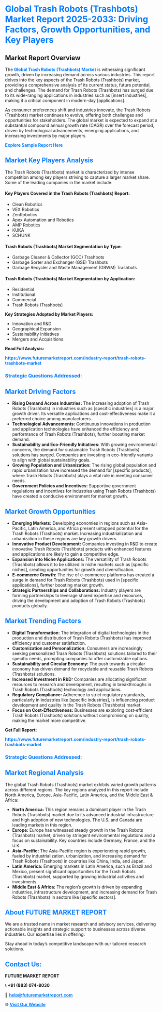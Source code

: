 <h1 style="color: #007BFF;">Global Trash Robots (Trashbots) Market Report 2025-2033: Driving Factors, Growth Opportunities, and Key Players</h1>

<section id="overview">
<h2>Market Report Overview</h2>
<p>The <a href="https://www.futuremarketreport.com/industry-report/trash-robots-trashbots-market" style="color: #007BFF; text-decoration: none;"><strong>Global Trash Robots (Trashbots) Market</strong></a> is witnessing significant growth, driven by increasing demand across various industries. This report delves into the key aspects of the Trash Robots (Trashbots) market, providing a comprehensive analysis of its current status, future potential, and challenges. The demand for Trash Robots (Trashbots) has surged due to its wide-ranging applications in industries such as [insert industries], making it a critical component in modern-day [applications].</p>
<p>As consumer preferences shift and industries innovate, the Trash Robots (Trashbots) market continues to evolve, offering both challenges and opportunities for stakeholders. The global market is expected to expand at a substantial compound annual growth rate (CAGR) over the forecast period, driven by technological advancements, emerging applications, and increasing investments by major players.</p>
</section>

<section id="overview">
<p><a href="https://www.futuremarketreport.com/request-sample/reportId=124798" style="color: #007BFF; text-decoration: none;"><strong>Explore Sample Report Here</strong></a></p>
</section>

<section id="key-players">
<h2 style="color: #007BFF;">Market Key Players Analysis</h2>
<p>The Trash Robots (Trashbots) market is characterized by intense competition among key players striving to capture a larger market share. Some of the leading companies in the market include:</p>
<h4>Key Players Covered in the Trash Robots (Trashbots) Report:</h4>
<ul><li>Clean Robotics</li><li>VEX Robotics</li><li>ZenRobotics</li><li>Apex Automation and Robotics</li><li>AMP Robotics</li><li>KUKA</li><li>SCHUNK</li></ul>
<h4>Trash Robots (Trashbots) Market Segmentation by Type:</h4>
<ul><li>Garbage Cleaner &amp; Collector (GCC) Trashbots</li><li>Garbage Sorter and Exchanger (GSE) Trashbots</li><li>Garbage Recycler and Waste Management (GRWM) Trashbots</li></ul>

<h4>Trash Robots (Trashbots) Market Segmentation by Application:</h4>
<ul><li>Residential</li><li>Institutional</li><li>Commercial</li><li>Trash Robots (Trashbots)</li></ul>
<p><strong>Key Strategies Adopted by Market Players:</strong></p>
<ul>
<li>Innovation and R&D</li>
<li>Geographical Expansion</li>
<li>Sustainability Initiatives</li>
<li>Mergers and Acquisitions</li>
</ul>
</section>

<section>
<p><strong>Read Full Analysis: </strong></p><a href="https://www.futuremarketreport.com/industry-report/trash-robots-trashbots-market" style="color: #007BFF; text-decoration: none;"><strong>https://www.futuremarketreport.com/industry-report/trash-robots-trashbots-market</strong></a>
<h3 style="color: #007BFF;">Strategic Questions Addressed:</h3>
</section>

<section id="driving-factors">
<h2 style="color: #007BFF;">Market Driving Factors</h2>
<ul>
<li><strong>Rising Demand Across Industries:</strong> The increasing adoption of Trash Robots (Trashbots) in industries such as [specific industries] is a major growth driver. Its versatile applications and cost-effectiveness make it a preferred choice among manufacturers.</li>
<li><strong>Technological Advancements:</strong> Continuous innovations in production and application technologies have enhanced the efficiency and performance of Trash Robots (Trashbots), further boosting market demand.</li>
<li><strong>Sustainability and Eco-Friendly Initiatives:</strong> With growing environmental concerns, the demand for sustainable Trash Robots (Trashbots) solutions has surged. Companies are investing in eco-friendly variants to align with global sustainability goals.</li>
<li><strong>Growing Population and Urbanization:</strong> The rising global population and rapid urbanization have increased the demand for [specific products], where Trash Robots (Trashbots) plays a vital role in meeting consumer needs.</li>
<li><strong>Government Policies and Incentives:</strong> Supportive government regulations and incentives for industries using Trash Robots (Trashbots) have created a conducive environment for market growth.</li>
</ul>
</section>

<section id="growth-opportunities">
<h2 style="color: #007BFF;">Market Growth Opportunities</h2>
<ul>
<li><strong>Emerging Markets:</strong> Developing economies in regions such as Asia-Pacific, Latin America, and Africa present untapped potential for the Trash Robots (Trashbots) market. Increasing industrialization and urbanization in these regions are key growth drivers.</li>
<li><strong>Innovative Product Development:</strong> Companies investing in R&D to create innovative Trash Robots (Trashbots) products with enhanced features and applications are likely to gain a competitive edge.</li>
<li><strong>Expansion into Niche Applications:</strong> The versatility of Trash Robots (Trashbots) allows it to be utilized in niche markets such as [specific niches], creating opportunities for growth and diversification.</li>
<li><strong>E-commerce Growth:</strong> The rise of e-commerce platforms has created a surge in demand for Trash Robots (Trashbots) used in [specific applications], further boosting market growth.</li>
<li><strong>Strategic Partnerships and Collaborations:</strong> Industry players are forming partnerships to leverage shared expertise and resources, driving the development and adoption of Trash Robots (Trashbots) products globally.</li>
</ul>
</section>

<section id="trending-factors">
<h2 style="color: #007BFF;">Market Trending Factors</h2>
<ul>
<li><strong>Digital Transformation:</strong> The integration of digital technologies in the production and distribution of Trash Robots (Trashbots) has improved efficiency and customer satisfaction.</li>
<li><strong>Customization and Personalization:</strong> Consumers are increasingly seeking personalized Trash Robots (Trashbots) solutions tailored to their specific needs, prompting companies to offer customizable options.</li>
<li><strong>Sustainability and Circular Economy:</strong> The push towards a circular economy has driven demand for recyclable and reusable Trash Robots (Trashbots) solutions.</li>
<li><strong>Increased Investment in R&D:</strong> Companies are allocating significant resources to research and development, resulting in breakthroughs in Trash Robots (Trashbots) technology and applications.</li>
<li><strong>Regulatory Compliance:</strong> Adherence to strict regulatory standards, particularly in industries like [specific industries], is influencing product development and quality in the Trash Robots (Trashbots) market.</li>
<li><strong>Focus on Cost-Effectiveness:</strong> Businesses are exploring cost-efficient Trash Robots (Trashbots) solutions without compromising on quality, making the market more competitive.</li>
</ul>
</section>

<section>
<p><strong>Get Full Report: </strong></p><a href="https://www.futuremarketreport.com/industry-report/trash-robots-trashbots-market" style="color: #007BFF; text-decoration: none;"><strong>https://www.futuremarketreport.com/industry-report/trash-robots-trashbots-market</strong></a>
<h3 style="color: #007BFF;">Strategic Questions Addressed:</h3>
</section>


<section id="regional-analysis">
<h2 style="color: #007BFF;">Market Regional Analysis</h2>
<p>The global Trash Robots (Trashbots) market exhibits varied growth patterns across different regions. The key regions analyzed in this report include North America, Europe, Asia-Pacific, Latin America, and the Middle East & Africa:</p>
<ul>
<li><strong>North America:</strong> This region remains a dominant player in the Trash Robots (Trashbots) market due to its advanced industrial infrastructure and high adoption of new technologies. The U.S. and Canada are leading markets in this region.</li>
<li><strong>Europe:</strong> Europe has witnessed steady growth in the Trash Robots (Trashbots) market, driven by stringent environmental regulations and a focus on sustainability. Key countries include Germany, France, and the U.K.</li>
<li><strong>Asia-Pacific:</strong> The Asia-Pacific region is experiencing rapid growth, fueled by industrialization, urbanization, and increasing demand for Trash Robots (Trashbots) in countries like China, India, and Japan.</li>
<li><strong>Latin America:</strong> Emerging markets in Latin America, such as Brazil and Mexico, present significant opportunities for the Trash Robots (Trashbots) market, supported by growing industrial activities and investments.</li>
<li><strong>Middle East & Africa:</strong> The region’s growth is driven by expanding industries, infrastructure development, and increasing demand for Trash Robots (Trashbots) in sectors like [specific sectors].</li>
</ul>
</section>

<footer>
<h2 style="color: #007BFF;">About FUTURE MARKET REPORT</h2>
<p>We are a trusted name in market research and advisory services, delivering actionable insights and strategic support to businesses across diverse industries. Our expertise lies in offering:</p>

<p>Stay ahead in today’s competitive landscape with our tailored research solutions.</p>

<h2 style="color: #007BFF;">Contact Us:</h2>
<p><strong>FUTURE MARKET REPORT</strong></p>
<p>📞 <strong>+91 (883) 074-8030</strong></p>
<p>📧 <strong><a href="mailto:help@futuremarketreport.com" style="color: #007BFF;">help@futuremarketreport.com</a></strong></p>
<p>🌐 <strong><a href="https://www.futuremarketreport.com/" style="color: #007BFF;">Visit Our Website</a></strong></p>
</footer>